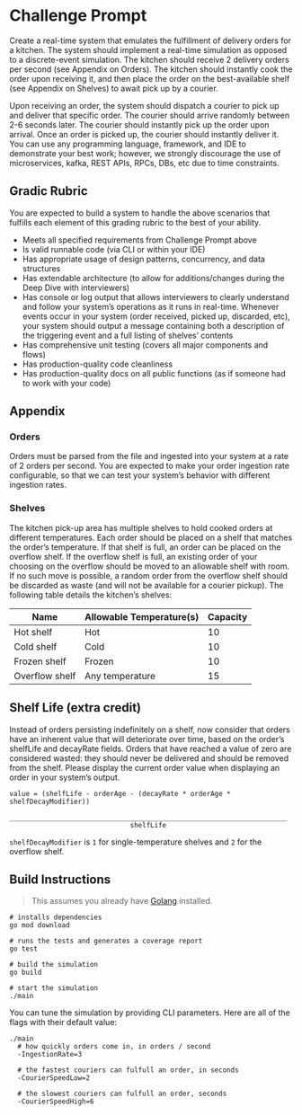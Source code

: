 # Challenge Prompt
Create a real-time system that emulates the fulfillment of delivery orders for a
kitchen. The system should implement a real-time simulation as opposed to a
discrete-event simulation. The kitchen should receive 2 delivery orders per
second (see Appendix on Orders). The kitchen should instantly cook the order upon
receiving it, and then place the order on the best-available shelf
(see Appendix on Shelves) to await pick up by a courier.

Upon receiving an order, the system should dispatch a courier to pick up and
deliver that specific order. The courier should arrive randomly between 2-6
seconds later. The courier should instantly pick up the order upon arrival. Once
an order is picked up, the courier should instantly deliver it. You can use any
programming language, framework, and IDE to demonstrate your best work; however,
we strongly discourage the use of microservices, kafka, REST APIs, RPCs, DBs,
etc due to time constraints.

## Gradic Rubric

You are expected to build a system to handle the above scenarios that fulfills
each element of this grading rubric to the best of your ability.
- Meets all specified requirements from Challenge Prompt above
- Is valid runnable code (via CLI or within your IDE)
- Has appropriate usage of design patterns, concurrency, and data structures
- Has extendable architecture (to allow for additions/changes during the Deep Dive with interviewers)
- Has console or log output that allows interviewers to clearly understand and follow your system’s operations as it runs in real-time. Whenever events occur in your system (order received, picked up, discarded, etc), your system should output a message containing both a description of the triggering event and a full listing of shelves’ contents
- Has comprehensive unit testing (covers all major components and flows)
- Has production-quality code cleanliness
- Has production-quality docs on all public functions (as if someone had to work with your code)

## Appendix

### Orders

Orders must be parsed from the file and ingested into your system at a rate of 2
orders per second. You are expected to make your order ingestion rate configurable,
so that we can test your system’s behavior with different ingestion rates.

### Shelves

The kitchen pick-up area has multiple shelves to hold cooked orders at different
temperatures. Each order should be placed on a shelf that matches the order’s
temperature. If that shelf is full, an order can be placed on the overflow shelf.
If the overflow shelf is full, an existing order of your choosing on the
overflow should be moved to an allowable shelf with room. If no such move is
possible, a random order from the overflow shelf should be discarded as waste
(and will not be available for a courier pickup). The following table details
the kitchen’s shelves:

| Name | Allowable Temperature(s) | Capacity
| -- | -- | -- |
|Hot shelf | Hot | 10
|Cold shelf | Cold | 10
|Frozen shelf | Frozen | 10
|Overflow shelf | Any temperature | 15

## Shelf Life (extra credit)

Instead of orders persisting indefinitely on a shelf, now consider that orders
have an inherent value that will deteriorate over time, based on the order’s
shelfLife and decayRate fields. Orders that have reached a value of zero are
considered wasted: they should never be delivered and should be removed from
the shelf. Please display the current order value when displaying an order in
your system’s output.

```
value = (shelfLife - orderAge - (decayRate * orderAge * shelfDecayModifier))
       _____________________________________________________________________
                              shelfLife
```

`shelfDecayModifier` is `1` for single-temperature shelves and `2` for the overflow shelf.

##  Build Instructions

> This assumes you already have [Golang](https://go.dev/learn/) installed.

```shell
# installs dependencies
go mod download

# runs the tests and generates a coverage report
go test

# build the simulation
go build

# start the simulation
./main
```

You can tune the simulation by providing CLI parameters. Here are all of the
flags with their default value:

```shell
./main
  # how quickly orders come in, in orders / second
  -IngestionRate=3
  
  # the fastest couriers can fulfull an order, in seconds
  -CourierSpeedLow=2
  
  # the slowest couriers can fulfull an order, seconds
  -CourierSpeedHigh=6
```
